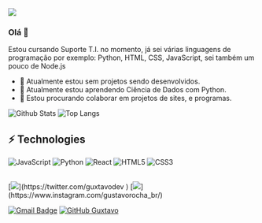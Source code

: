 <img src="https://media.discordapp.net/attachments/1010989706323959851/1013054996910194790/zyro-image.png"> 

### Olá 👋 
Estou cursando Suporte T.I. no momento, já sei várias linguagens de programação por exemplo: Python, HTML, CSS, JavaScript, sei também um pouco de Node.js
- 🔭 Atualmente estou sem projetos sendo desenvolvidos.
- 🌱 Atualmente estou aprendendo Ciência de Dados com Python.
- 🤝 Estou procurando colaborar em projetos de sites, e programas.

![Github Stats](https://github-readme-stats.vercel.app/api?username=guxtavodev&count_private=true&show_icons=true&include_all_commits=true)
![Top Langs](https://github-readme-stats.vercel.app/api/top-langs/?username=guxtavodev&hide=TeX&layout=compact)

## ⚡ Technologies

![JavaScript](https://img.shields.io/badge/-JavaScript-black?style=flat-square&logo=javascript)
![Python](https://img.shields.io/badge/-Python-black?style=flat-square&logo=Python)
![React](https://img.shields.io/badge/-React-black?style=flat-square&logo=react)
![HTML5](https://img.shields.io/badge/-HTML5-E34F26?style=flat-square&logo=html5&logoColor=white)
![CSS3](https://img.shields.io/badge/-CSS3-1572B6?style=flat-square&logo=css3)

<br>
[<img src="https://img.shields.io/badge/twitter-%231DA1F2.svg?&style=for-the-badge&logo=twitter&logoColor=white" />](https://twitter.com/guxtavodev ) [<img src = "https://img.shields.io/badge/instagram-%23E4405F.svg?&style=for-the-badge&logo=instagram&logoColor=white">](https://www.instagram.com/gustavorocha_br/)
<br>

[![Gmail Badge](https://img.shields.io/badge/guxtavodev@email.com-006bed?style=flat-square&logo=Gmail&logoColor=white&link=mailto:guxtavodev@gmail.com)](mailto:guxtavodev@gmail.com) 
[![GitHub Guxtavo](https://img.shields.io/github/followers/Guxtavo.?label=follow&style=social)](https://github.com/guxtavodev)

